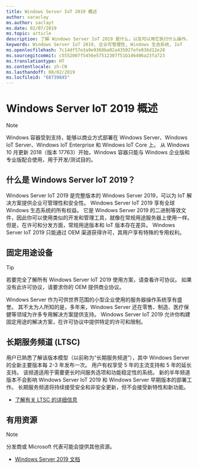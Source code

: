 ```yaml
---
title: Windows Server IoT 2019 概述
author: saraclay
ms.author: saclayt
ms.date: 02/07/2019
ms.topic: article
description: 了解 Windows Server IoT 2019 是什么，以及可以用它执行什么操作。
keywords: Windows Server IoT 2019, 企业可管理性, Windows 生态系统, IoT
ms.openlocfilehash: 7c14df57e3a9e9368ba02a435027efe836d12e28
ms.sourcegitcommit: c5552007f5456e57512307f51b146406a23fa723
ms.translationtype: HT
ms.contentlocale: zh-CN
ms.lasthandoff: 08/02/2019
ms.locfileid: "68739845"
---
```

# <a name="an-overview-of-windows-server-iot-2019"></a>Windows Server IoT 2019 概述

> [!NOTE]
> Windows 容器受到支持，能够以商业方式部署在 Windows Server、Windows IoT Server、Windows IoT Enterprise 和 Windows IoT Core 上。  从 Windows 10 月更新 2018（版本 17763）开始，Windows 容器只能与 Windows 企业版和专业版配合使用，用于开发/测试目的。

## <a name="what-is-windows-server-iot-2019"></a>什么是 Windows Server IoT 2019？
Windows Server IoT 2019 是完整版本的 Windows Server 2019，可以为 IoT 解决方案提供企业可管理性和安全性。 Windows Server IoT 2019 享有全球 Windows 生态系统的所有权益。 它是 Windows Server 2019 的二进制等效文件，因此你可以使用类似的开发和管理工具，就像在常规用途服务器上使用一样。 但是，在许可和分发方面，常规用途版本和 IoT 版本存在差异。  Windows Server IoT 2019 只能通过 OEM 渠道获得许可，其用户享有特殊的专用权利。

## <a name="fixed-purpose-devices"></a>固定用途设备 

> [!TIP]
> 若要完全了解所有 Windows Server IoT 2019 使用方案，请查看许可协议。 如果没有此许可协议，请要求你的 OEM 提供商业协议。

Windows Server 作为可供世界范围的小型企业使用的服务器操作系统享有盛誉。 其不太为人所知的是，多年来，Windows Server 还在零售、制造、医疗保健等领域为许多专用解决方案提供支持。 Windows Server IoT 2019 允许你构建固定用途的解决方案，在许可协议中提供特定的许可和限制。

## <a name="long-term-servicing-channel-ltsc"></a>长期服务频道 (LTSC)

用户已熟悉了解该版本模型（以前称为“长期服务频道”），其中 Windows Server 的全新主要版本每 2-3 年发布一次。 用户有权享受 5 年的主流支持和 5 年的延长支持。 该频道适用于需要更长时间服务选项和功能稳定性的系统。 新的半年频道版本不会影响 Windows Server IoT 2019 和 Windows Server 早期版本的部署工作。 长期服务频道将持续接受安全和非安全更新，但不会接受新特性和新功能。

* [了解有关 LTSC 的详细信息](https://docs.microsoft.com/en-us/windows-server/get-started-19/servicing-channels-19#long-term-servicing-channel-ltsc)

## <a name="helpful-resources"></a>有用资源
> [!NOTE]
> 分发商或 Microsoft 代表可能会提供其他资源。

* [Windows Server 2019 文档](https://docs.microsoft.com/en-us/windows-server/index)
